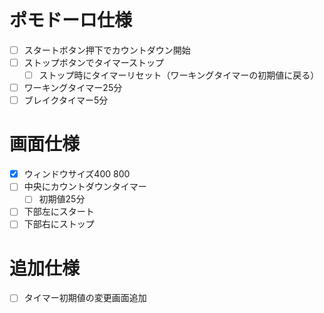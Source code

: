 # ポモドーロ仕様
- [ ] スタートボタン押下でカウントダウン開始
- [ ] ストップボタンでタイマーストップ
  - [ ] ストップ時にタイマーリセット（ワーキングタイマーの初期値に戻る）
- [ ] ワーキングタイマー25分
- [ ] ブレイクタイマー5分

# 画面仕様
- [x] ウィンドウサイズ400 800
- [ ] 中央にカウントダウンタイマー
  - [ ] 初期値25分
- [ ] 下部左にスタート
- [ ] 下部右にストップ

# 追加仕様
- [ ] タイマー初期値の変更画面追加

